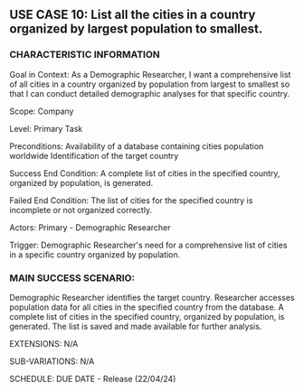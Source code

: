 ## USE CASE 10: List all the cities in a country organized by largest population to smallest.

### CHARACTERISTIC INFORMATION

Goal in Context:
As a Demographic Researcher, I want a comprehensive list of all cities in a country organized by population from largest to smallest so that I can conduct detailed demographic analyses for that specific country.

Scope:
Company

Level:
Primary Task

Preconditions:
Availability of a database containing cities population worldwide
Identification of the target country

Success End Condition:
A complete list of cities in the specified country, organized by population, is generated.

Failed End Condition:
The list of cities for the specified country is incomplete or not organized correctly.

Actors:
Primary - Demographic Researcher

Trigger:
Demographic Researcher's need for a comprehensive list of cities in a specific country organized by population.

### MAIN SUCCESS SCENARIO:

Demographic Researcher identifies the target country.
Researcher accesses population data for all cities in the specified country from the database.
A complete list of cities in the specified country, organized by population, is generated.
The list is saved and made available for further analysis.

EXTENSIONS:
N/A

SUB-VARIATIONS:
N/A

SCHEDULE: DUE DATE - Release (22/04/24)